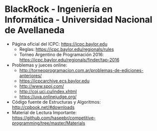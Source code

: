 # BlackRock - Ingeniería en Informática - Universidad Nacional de Avellaneda 

 * Página oficial del ICPC: https://icpc.baylor.edu
   * Reglas: https://icpc.baylor.edu/regionals/rules  
   * Torneo Argentino de Programación 2016: https://icpc.baylor.edu/regionals/finder/tap-2016
 * Problemas y jueces online: 
   * http://torneoprogramacion.com.ar/problemas-de-ediciones-anteriores/
   * https://icpcarchive.ecs.baylor.edu
   * http://www.spoj.com/
   * http://coj.uci.cu/index.xhtml
   * https://uva.onlinejudge.org/
 * Código fuente de Estructuras y Algoritmos: http://cpbook.net/#downloads
 * Material de Lectura Importante: https://github.com/haseebr/competitive-programming/tree/master/Materials
